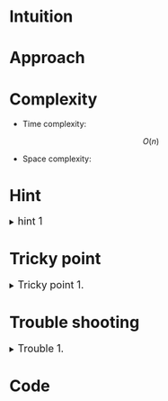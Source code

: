 # Intuition
<!-- Describe your first thoughts on how to solve this problem. -->

# Approach
<!-- Describe your approach to solving the problem. -->

# Complexity
- Time complexity:
<!-- Add your time complexity here, e.g. $$O(n)$$ -->
$$ O(n) $$

- Space complexity:
<!-- Add your space complexity here, e.g. $$O(n)$$ -->

# Hint

<details>
<summary> <font size="4"> hint 1 </font> </summary>
<div markdown="1">

 contents

</div>
</details>

# Tricky point

<details>
<summary> <font size="4"> Tricky point 1. </font> </summary>
<div markdown="1">

 contents

</div>
</details>

# Trouble shooting

<details>
<summary> <font size="4"> Trouble 1. </font> </summary>
<div markdown="1">

 contents

</div>
</details>

# Code
```cpp []

```
